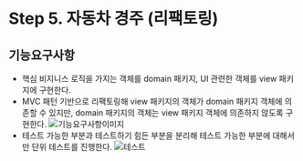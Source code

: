 # Step 5. 자동차 경주 (리팩토링)
## 기능요구사항
- 핵심 비지니스 로직을 가지는 객체를 domain 패키지, UI 관련한 객체를 view 패키지에 구현한다.
- MVC 패턴 기반으로 리팩토링해 view 패키지의 객체가 domain 패키지 객체에 의존할 수 있지만, domain 패키지의 객체는 view 패키지 객체에 의존하지 않도록 구현한다.
![기능요구사항이미지](https://firebasestorage.googleapis.com/v0/b/nextstep-real.appspot.com/o/lesson-attachments%2F-L9D5L4Xj_6xjTfOTRks%2Fdomain.PNG?alt=media&token=5083069f-e922-4f0e-95a4-d3fb9fb95224)
- 테스트 가능한 부분과 테스트하기 힘든 부분을 분리해 테스트 가능한 부분에 대해서만 단위 테스트를 진행한다.
![테스트](https://firebasestorage.googleapis.com/v0/b/nextstep-real.appspot.com/o/lesson-attachments%2F-L9D5L4Xj_6xjTfOTRks%2Fdomain2.PNG?alt=media&token=f8d287eb-e747-410c-979c-369eb3b26826)
